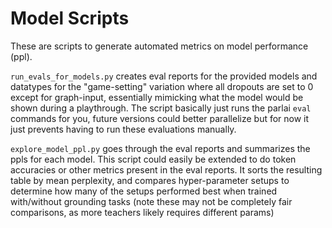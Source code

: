 # Model Scripts

These are scripts to generate automated metrics on model performance (ppl).

`run_evals_for_models.py` creates eval reports for the provided models and datatypes for the "game-setting" variation where all dropouts are set to 0 except for graph-input, essentially mimicking what the model would be shown during a playthrough. The script basically just runs the parlai `eval` commands for you, future versions could better parallelize but for now it just prevents having to run these evaluations manually.

`explore_model_ppl.py` goes through the eval reports and summarizes the ppls for each model. This script could easily be extended to do token accuracies or other metrics present in the eval reports. It sorts the resulting table by mean perplexity, and compares hyper-parameter setups to determine how many of the setups performed best when trained with/without grounding tasks (note these may not be completely fair comparisons, as more teachers likely requires different params)